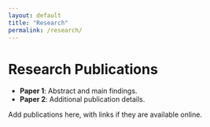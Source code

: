 ```yaml
---
layout: default
title: "Research"
permalink: /research/
---
```


# Research Publications

- **Paper 1**: Abstract and main findings.
- **Paper 2**: Additional publication details.

Add publications here, with links if they are available online.

